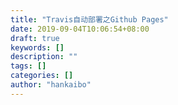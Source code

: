```yaml
---
title: "Travis自动部署之Github Pages"
date: 2019-09-04T10:06:54+08:00
draft: true
keywords: []
description: ""
tags: []
categories: []
author: "hankaibo"
---
```


